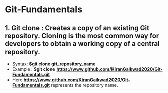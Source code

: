 # Git-Fundamentals

## 1. Git clone : Creates a copy of an existing Git repository. Cloning is the most common way for developers to obtain a working copy of a central repository.
- Syntax: **$git clone git_repository_name**
- Example : **$git clone https://www.github.com/KiranGaikwad2020/Git-Fundamentals.git**
- Here **https://www.github.com/KiranGaikwad2020/Git-Fundamentals.git** represents the repository name.
